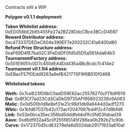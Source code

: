 Contracts still a WIP

**Polygon v0.1.1 deployment:**

**Token Whitelist address:** 	0xED056bE2b65455Fe27a2B228DdcCBce3BCcD4597  
**Reward Distributor address:** 	0xc473337DEDeC604e399EF7e200232C41a6400d80  
**Refund Prize Structure address:** 0xaF69D4fE7ba02C3FeDdDF0fd5d5D5a561Ada64b3  
**TournamentFactory address:** 	0x501E9051c0D7c450dEA4Dd43Ea4BcBcdc7c414e2  
**Tournament v0.1.1t4 address:**	0xEBacF57f0Edd9263a9efB421770F9f6B510f0468  

**Whitelisted tokens**

**Weth:** 	0x7ceB23fD6bC0adD59E62ac25578270cFf1b9f619  
**Dai:** 	  0x8f3Cf7ad23Cd3CaDbD9735AFf958023239c6A063  
**Matic:**	0x0d500b1d8e8ef31e21c99d1db9a6444d3adf1270  
**Wbtc:**  	0x1bfd67037b42cf73acf2047067bd4f2c47d9bfd6  
**Link:** 	0x53e0bca35ec356bd5dddfebbd1fc0fd03fabad39  
**Aave:**	  0xd6df932a45c0f255f85145f286ea0b292b21c90b  
**Curve:**	0x172370d5cd63279efa6d502dab29171933a610af  
